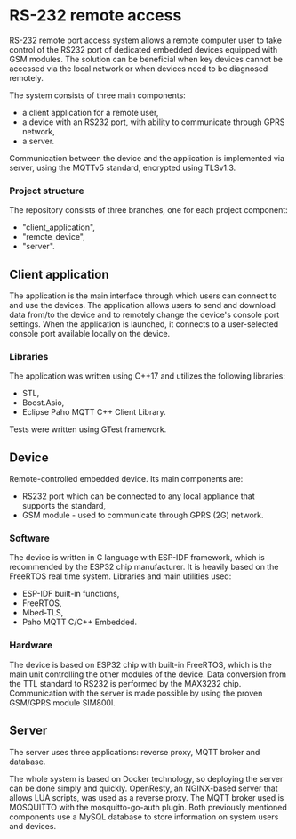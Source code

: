 # RS-232 remote access

RS-232 remote port access system allows a remote computer user to take control of the RS232 port of dedicated embedded devices equipped with GSM modules.
The solution can be beneficial when key devices cannot be accessed via the local network or when devices need to be diagnosed remotely.

The system consists of three main components: 
- a client application for a remote user,
- a device with an RS232 port, with ability to communicate through GPRS network, 
- a server. 

Communication between the device and the application is implemented via server, using the MQTTv5 standard, encrypted using TLSv1.3.

### Project structure

The repository consists of three branches, one for each project component:
- "client_application",
- "remote_device",
- "server".

## Client application

The application is the main interface through which users can connect to and use the devices.
The application allows users to send and download data from/to the device and to remotely change the device's console port settings. 
When the application is launched, it connects to a user-selected console port available locally on the device.

### Libraries

The application was written using C++17 and utilizes the following libraries:
- STL,
- Boost.Asio,
- Eclipse Paho MQTT C++ Client Library.

Tests were written using GTest framework.

## Device

Remote-controlled embedded device. 
Its main components are:
- RS232 port which can be connected to any local appliance that supports the standard,
- GSM module - used to communicate through GPRS (2G) network.

### Software

The device is written in C language with ESP-IDF framework, which is recommended by the ESP32 chip manufacturer.
It is heavily based on the FreeRTOS real time system.
Libraries and main utilities used:
- ESP-IDF built-in functions,
- FreeRTOS,
- Mbed-TLS,
- Paho MQTT C/C++ Embedded.

### Hardware

The device is based on ESP32 chip with built-in FreeRTOS, which is the main unit controlling the other modules of the device. 
Data conversion from the TTL standard to RS232 is performed by the MAX3232 chip. 
Communication with the server is made possible by using the proven GSM/GPRS module SIM800l.

## Server

The server uses three applications: reverse proxy, MQTT broker and database. 

The whole system is based on Docker technology, so deploying the server can be done simply and quickly.
OpenResty, an NGINX-based server that allows LUA scripts, was used as a reverse proxy. 
The MQTT broker used is MOSQUITTO with the mosquitto-go-auth plugin. 
Both previously mentioned components use a MySQL database to store information on system users and devices.


